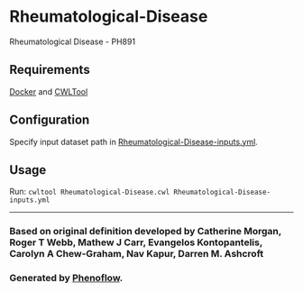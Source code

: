 # Rheumatological-Disease

Rheumatological Disease - PH891

## Requirements

[Docker](https://docs.docker.com/install/) and [CWLTool](https://github.com/common-workflow-language/cwltool#install)

## Configuration

Specify input dataset path in [Rheumatological-Disease-inputs.yml](Rheumatological-Disease-inputs.yml).

## Usage

Run: `cwltool Rheumatological-Disease.cwl Rheumatological-Disease-inputs.yml`

***

### Based on original definition developed by Catherine Morgan, Roger T Webb, Mathew J Carr, Evangelos Kontopantelis, Carolyn A Chew-Graham, Nav Kapur, Darren M. Ashcroft
### Generated by [Phenoflow](https://kclhi.org/phenoflow).
